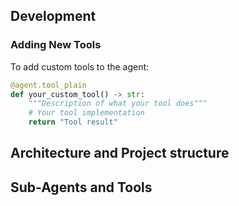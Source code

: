 ## Development

### Adding New Tools

To add custom tools to the agent:

```python
@agent.tool_plain
def your_custom_tool() -> str:
    """Description of what your tool does"""
    # Your tool implementation
    return "Tool result"
```

## Architecture and Project structure

## Sub-Agents and Tools